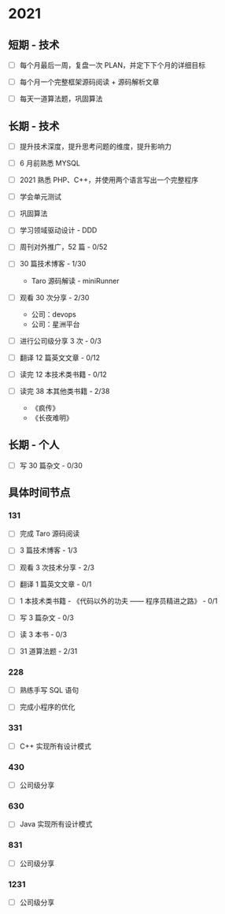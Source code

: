 # 2021

## 短期 - 技术

- [ ] 每个月最后一周，复盘一次 PLAN，并定下下个月的详细目标

- [ ] 每个月一个完整框架源码阅读 + 源码解析文章

- [ ] 每天一道算法题，巩固算法

## 长期 - 技术

- [ ] 提升技术深度，提升思考问题的维度，提升影响力

- [ ] 6 月前熟悉 MYSQL

- [ ] 2021 熟悉 PHP、C++，并使用两个语言写出一个完整程序

- [ ] 学会单元测试

- [ ] 巩固算法

- [ ] 学习领域驱动设计 - DDD

- [ ] 周刊对外推广，52 篇 - 0/52

- [ ] 30 篇技术博客 - 1/30

    - Taro 源码解读 - miniRunner

- [ ] 观看 30 次分享 - 2/30

    - 公司：devops
    - 公司：星洲平台

- [ ] 进行公司级分享 3 次 - 0/3

- [ ] 翻译 12 篇英文文章 - 0/12

- [ ] 读完 12 本技术类书籍 - 0/12

- [ ] 读完 38 本其他类书籍 - 2/38
    
    - 《疯传》
    - 《长夜难明》

## 长期 - 个人

- [ ] 写 30 篇杂文 - 0/30

## 具体时间节点

### 131

- [ ] 完成 Taro 源码阅读

- [ ] 3 篇技术博客 - 1/3

- [ ] 观看 3 次技术分享 - 2/3

- [ ] 翻译 1 篇英文文章 - 0/1

- [ ] 1 本技术类书籍 - 《代码以外的功夫 —— 程序员精进之路》 - 0/1

- [ ] 写 3 篇杂文 - 0/3

- [ ] 读 3 本书 - 0/3

- [ ] 31 道算法题 - 2/31

### 228

- [ ] 熟练手写 SQL 语句

- [ ] 完成小程序的优化

### 331

- [ ] C++ 实现所有设计模式

### 430

- [ ] 公司级分享

### 630

- [ ] Java 实现所有设计模式

### 831

- [ ] 公司级分享

### 1231

- [ ] 公司级分享